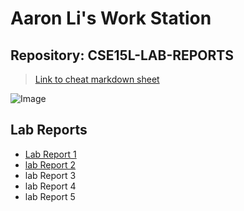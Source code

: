 # Aaron Li's Work Station
## Repository: CSE15L-LAB-REPORTS
> [Link to cheat markdown sheet](https://commonmark.org/help/)

![Image](https://cdn.pixabay.com/photo/2015/04/23/22/00/tree-736885__480.jpg)	

Lab Reports
---

* [Lab Report 1](https://aaron8004963.github.io/cse15l-lab-reports/lab-report-1-week-2.html)
* [lab Report 2](https://github.com/aaron8004963/cse15l-lab-reports/blob/main/lab-report-2-week-4.md)
* lab Report 3
* lab Report 4
* lab Report 5


